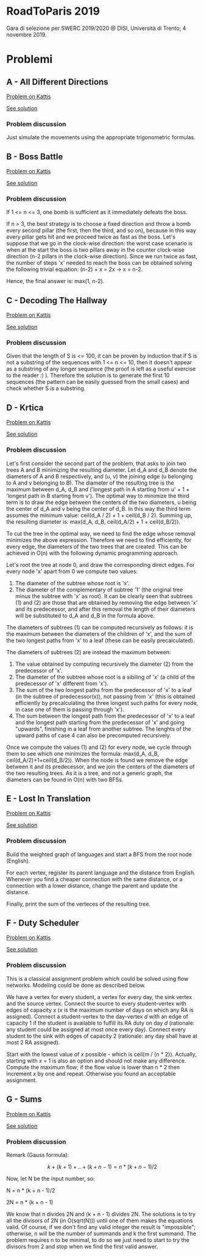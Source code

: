 # RoadToParis 2019

Gara di selezione per SWERC 2019/2020 @ DISI, Università di Trento; 4 novembre 2019.

# Problemi

## A - All Different Directions

[Problem on Kattis](https://open.kattis.com/problems/alldifferentdirections)

[See solution](alldifferentdirections.cpp)

### Problem discussion

Just simulate the movements using the appropriate trigonometric formulas.

## B - Boss Battle

[Problem on Kattis](https://open.kattis.com/problems/bossbattle)

[See solution](bossbattle.cpp)

### Problem discussion

If 1 <= n <= 3, one bomb is sufficient as it immediately defeats the boss.

If n > 3, the best strategy is to choose a fixed direction and throw a bomb every second pillar (the first, then the third, and so on),
because in this way every pillar gets hit and we proceed twice as fast as the boss.
Let's suppose that we go in the clock-wise direction: the worst case scenario is when at the start the boss is two pillars away in the
counter clock-wise direction (n-2 pillars in the clock-wise direction). Since we run twice as fast, the number of steps 'x' needed to
reach the boss can be obtained solving the following trivial equation: (n-2) + x = 2x -> x = n-2.

Hence, the final answer is: max(1, n-2).

## C - Decoding The Hallway

[Problem on Kattis](https://open.kattis.com/problems/decodingthehallway)

[See solution](decodingthehallway.cpp)

### Problem discussion

Given that the length of S is <= 100, it can be proven by induction that if S is not a substring of the sequences with 1 <= n <= 10,
then it doesn't appear as a substring of any longer sequence (the proof is left as a useful exercise to the reader :) ).
Therefore the solution is to generate the first 10 sequences (the pattern can be easily guessed from the small cases) and check whether
S is a substring.

## D - Krtica

[Problem on Kattis](https://open.kattis.com/problems/krtica)

[See solution](krtica.cpp)

### Problem discussion

Let's first consider the second part of the problem, that asks to join two trees A and B minimizing the resulting diameter.
Let d_A and d_B denote the diameters of A and B respectively, and (u, v) the joining edge (u belonging to A and v belonging to B).
The diameter of the resulting tree is the maximum between d_A, d_B and ('longest path in A starting from u' + 1 + 'longest path in B starting from v').
The optimal way to minimize the third term is to draw the edge between the centers of the two diameters, u being the center of d_A and
v being the center of d_B. In this way the third term assumes the minimum value: ceil(d_A / 2) + 1 + ceil(d_B / 2).
Summing up, the resulting diameter is: max(d_A, d_B, ceil(d_A/2) + 1 + ceil(d_B/2)).

To cut the tree in the optimal way, we need to find the edge whose removal minimizes the above expression. Therefore we need to find
efficiently, for every edge, the diameters of the two trees that are created. This can be achieved in O(n) with the following
dynamic programming approach.

Let's root the tree at node 0, and draw the corresponding direct edges. For every node 'x' apart from 0 we compute two values:
1) The diameter of the subtree whose root is 'x'.
2) The diameter of the complementary of subtree '1' (the original tree minus the subtree with 'x' as root).
It can be clearly seen that subtrees (1) and (2) are those that are obtained by removing the edge between 'x' and its predecessor,
and after this removal the length of their diameters will be substituted to d_A and d_B in the formula above.

The diameters of subtrees (1) can be computed recursively as follows: it is the maximum between the diameters of the children of 'x',
and the sum of the two longest paths from 'x' to a leaf (these can be easily precalculated).

The diameters of subtrees (2) are instead the maximum between:
1) The value obtained by computing recursively the diameter (2) from the predecessor of 'x'.
2) The diameter of the subtree whose root is a sibiling of 'x' (a child of the predecessor of 'x' different from 'x').
3) The sum of the two longest paths from the predecessor of 'x' to a leaf (in the subtree of predecessor(x)), not passing from 'x'
   (this is obtained efficiently by precalculating the three longest such paths for every node, in case one of them is passing through 'x').
4) The sum between the longest path from the predecessor of 'x' to a leaf and the longest path starting from the predecessor of 'x' and
   going "upwards", finishing in a leaf from another subtree.
The lenghts of the upward paths of case 4 can also be precomputed recursively.

Once we compute the values (1) and (2) for every node, we cycle through them to see which one minimizes the formula:
max(d_A, d_B, ceil(d_A/2)+1+ceil(d_B/2)).
When the node is found we remove the edge between it and its predecessor, and we join the centers of the diameters of the two resulting trees.
As it is a tree, and not a generic graph, the diameters can be found in O(n) with two BFSs.

## E - Lost In Translation

[Problem on Kattis](https://open.kattis.com/problems/lost)

[See solution](lost.cpp)

### Problem discussion

Build the weighted graph of languages and start a BFS from the root node (English).

For each vertex, register its parent language and the distance from English.
Whenever you find a cheaper connection with the same distance, or a connection with a lower distance, change the parent and update the distance.

Finally, print the sum of the verteces of the resulting tree.

## F - Duty Scheduler

[Problem on Kattis](https://open.kattis.com/problems/dutyscheduler)

[See solution](dutyscheduler.cpp)

### Problem discussion

This is a classical assignment problem which could be solved using flow networks. Modeling could be done as described below.

We have a vertex for every student, a vertex for every day, the sink vertex and the source vertex.
Connect the source to every student-vertex with edges of capacity *x* (*x* is the maximum number of days on which any RA is assigned).
Connect a student-vertex to the day-vertex *d* with an edge of capacity 1 if the student is available to fulfill its RA duty on day *d* (rationale: any student could be assigned at most once every day).
Connect every student to the sink with edges of capacity 2 (rationale: any day shall have at most 2 RA assigned).

Start with the lowest value of *x* possible - which is ceil(m / (n * 2)). Actually, starting with *x* = 1 is also an option and should not make any difference.
Compute the maximum flow; if the flow value is lower than n * 2 then increment *x* by one and repeat.
Otherwise you found an acceptable assignment.

## G - Sums
[Problem on Kattis](https://open.kattis.com/problems/consecutivesums)

[See solution](consecutivesums.cpp)

### Problem discussion
Remark (Gauss formula):
```math
k + (k+1) + .. + (k+n-1) = n * (k + n - 1)/2
```

Now, let N be the input number, so:

N = n * (k + n - 1)/2

2N = n * (k + n - 1)

We know that n divides 2N and (k + n - 1) divides 2N. The solutions is to try all the divisors of 2N (in O(sqrt(N))) until one of them makes the equations valid. Of course, if we don't find any valid integer the result is "impossible"; otherwise, n will be the number of summands and k the first summand. The problem requires n to be minimal, to do so we just need to start to try the divisors from 2 and stop when we find the first valid answer.

